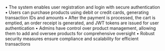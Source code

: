 • The system enables user registration and login with secure authentication
• Users can purchase products using debit or credit cards, generating transaction IDs and amounts
• After the payment is processed, the cart is emptied, an order receipt is generated, and JWT tokens are issued for user authentication
• Admins have control over product management, allowing them to add and oversee products for comprehensive oversight
• Robust security measures ensure compliance and scalability for efficient transactions
